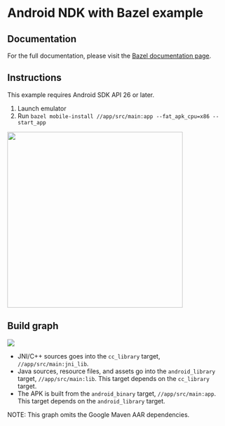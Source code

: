 # Android NDK with Bazel example

## Documentation

For the full documentation, please visit the [Bazel documentation page](https://docs.bazel.build/versions/master/android-ndk.html).

## Instructions

This example requires Android SDK API 26 or later.

1) Launch emulator
2) Run `bazel mobile-install //app/src/main:app --fat_apk_cpu=x86 --start_app`

<img src="/assets/images/result.png" width="400px" />

## Build graph

![](/assets/images/graph.png)

- JNI/C++ sources goes into the `cc_library` target, `//app/src/main:jni_lib`.
- Java sources, resource files, and assets go into the `android_library`
  target, `//app/src/main:lib`. This target depends on the `cc_library` target.
- The APK is built from the `android_binary` target, `//app/src/main:app`. This
  target depends on the `android_library` target.

NOTE: This graph omits the Google Maven AAR dependencies.

